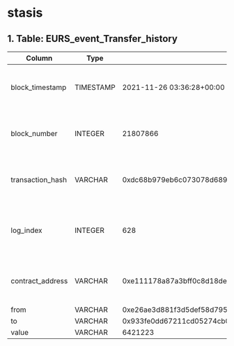 # stasis

## 1. Table: EURS\_event\_Transfer\_history

| Column            | Type      | Example                                                            | Description                                                  |
| ----------------- | --------- | ------------------------------------------------------------------ | ------------------------------------------------------------ |
| block\_timestamp  | TIMESTAMP | 2021-11-26 03:36:28+00:00                                          | Timestamp of the block where this event was emitted          |
| block\_number     | INTEGER   | 21807866                                                           | The block number where this event was emitted                |
| transaction\_hash | VARCHAR   | 0xdc68b979eb6c073078d689e59833092d05a14046a4f17aafcc1c99ae7266cf90 | Hash of the transactions in which this event was emitted     |
| log\_index        | INTEGER   | 628                                                                | Integer of the log index position in the block of this event |
| contract\_address | VARCHAR   | 0xe111178a87a3bff0c8d18decba5798827539ae99                         | Address of the contract that produced the log                |
| from              | VARCHAR   | 0xe26ae3d881f3d5def58d795f611753804e7a6b26                         |                                                              |
| to                | VARCHAR   | 0x933fe0dd67211cd05274cb0259477f713f25e92f                         |                                                              |
| value             | VARCHAR   | 6421223                                                            |                                                              |
